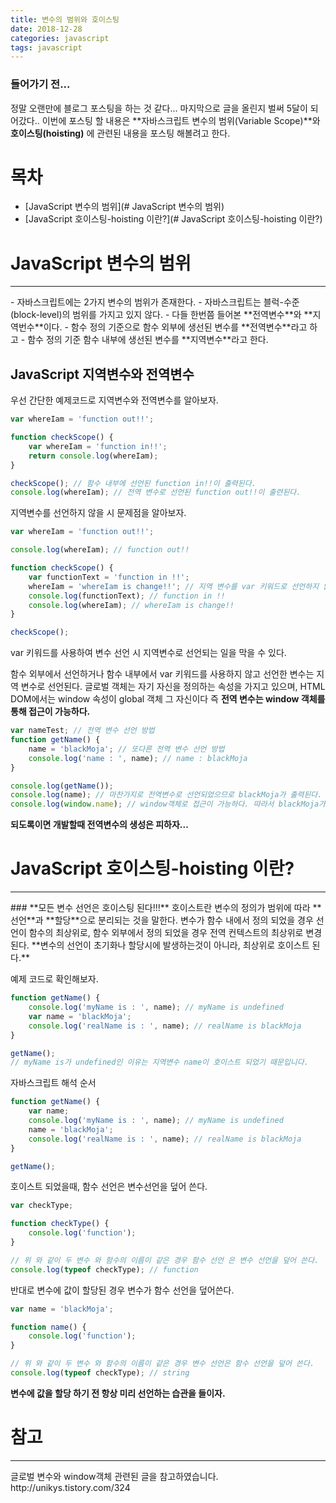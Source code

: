 ```yaml
---
title: 변수의 범위와 호이스팅
date: 2018-12-28
categories: javascript
tags: javascript
---
```

### 들어가기 전...
정말 오랜만에 블로그 포스팅을 하는 것 같다... 마지막으로 글을 올린지 벌써 5달이 되어갔다.. 
이번에 포스팅 할 내용은 **자바스크립트 변수의 범위(Variable Scope)**와 **호이스팅(hoisting)** 에 관련된 내용을 포스팅 해볼려고 한다.
<!-- more -->
# 목차
 - [JavaScript 변수의 범위](# JavaScript 변수의 범위)
 - [JavaScript 호이스팅-hoisting 이란?](# JavaScript 호이스팅-hoisting 이란?)

# JavaScript 변수의 범위
<hr />
 - 자바스크립트에는 2가지 변수의 범위가 존재한다.
 - 자바스크립트는 블럭-수준(block-level)의 범위를 가지고 있지 않다.
 - 다들 한번쯤 들어본 **전역변수**와 **지역번수**이다.
 - 함수 정의 기준으로 함수 외부에 생선된 변수를 **전역변수**라고 하고 
 - 함수 정의 기준 함수 내부에 생선된 변수를 **지역변수**라고 한다. 

## JavaScript 지역변수와 전역변수
우선 간단한 예제코드로 지역변수와 전역변수를 알아보자.
```javascript
var whereIam = 'function out!!';

function checkScope() {
    var whereIam = 'function in!!';
    return console.log(whereIam);
}

checkScope(); // 함수 내부에 선언된 function in!!이 출력된다.
console.log(whereIam); // 전역 변수로 선언된 function out!!이 출련된다.
```

지역변수를 선언하지 않을 시 문제점을 알아보자.
```javascript
var whereIam = 'function out!!';

console.log(whereIam); // function out!!

function checkScope() {
    var functionText = 'function in !!';
    whereIam = 'whereIam is change!!'; // 지역 변수를 var 키워드로 선언하지 않았기 때문에 지역 변수가 된다.
    console.log(functionText); // function in !!
    console.log(whereIam); // whereIam is change!!
}

checkScope();
```
var 키워드를 사용하여 변수 선언 시 지역변수로 선언되는 일을 막을 수 있다.

함수 외부에서 선언하거나 함수 내부에서 var 키워드를 사용하지 않고 선언한 변수는 지역 변수로 선언된다.
글로벌 객체는 자기 자신을 정의하는 속성을 가지고 있으며, HTML DOM에서는 window 속성이 global 객체 그 자신이다 즉 
**전역 변수는 window 객체를 통해 접근이 가능하다.**
```javascript
var nameTest; // 전역 변수 선언 방법
function getName() {
    name = 'blackMoja'; // 또다른 전역 변수 선언 방법
    console.log('name : ', name); // name : blackMoja
}

console.log(getName());
console.log(name); // 마찬가지로 전역변수로 선언되었으므로 blackMoja가 출력된다.
console.log(window.name); // window객체로 접근이 가능하다. 따라서 blackMoja가 출력된다.
```

**되도록이면 개발할때 전역변수의 생성은 피하자...**

# JavaScript 호이스팅-hoisting 이란?
<hr />
### **모든 변수 선언은 호이스팅 된다!!!**
호이스트란 변수의 정의가 범위에 따라 **선언**과 **할당**으로 분리되는 것을 말한다.
변수가 함수 내에서 정의 되었을 경우 선언이 함수의 최상위로, 
함수 외부에서 정의 되었을 경우 전역 컨텍스트의 최상위로 변경된다.
**변수의 선언이 초기화나 할당시에 발생하는것이 아니라, 최상위로 호이스트 된다.**

예제 코드로 확인해보자.
```javascript
function getName() {
    console.log('myName is : ', name); // myName is undefined
    var name = 'blackMoja';
    console.log('realName is : ', name); // realName is blackMoja
}

getName();
// myName is가 undefined인 이유는 지역변수 name이 호이스트 되었기 때문입니다.
```

자바스크립트 해석 순서
```javascript
function getName() {
    var name;
    console.log('myName is : ', name); // myName is undefined
    name = 'blackMoja';
    console.log('realName is : ', name); // realName is blackMoja
}

getName();
```

호이스트 되었을때, 함수 선언은 변수선언을 덮어 쓴다.
```javascript
var checkType;

function checkType() {
    console.log('function'); 
}

// 위 와 같이 두 변수 와 함수의 이름이 같은 경우 함수 선언 은 변수 선언을 덮어 쓴다.
console.log(typeof checkType); // function
```

반대로 변수에 값이 할당된 경우 변수가 함수 선언을 덮어쓴다.
```javascript
var name = 'blackMoja';

function name() {
    console.log('function');
}

// 위 와 같이 두 변수 와 함수의 이름이 같은 경우 변수 선언은 함수 선언을 덮어 쓴다.
console.log(typeof checkType); // string
```
**변수에 값을 할당 하기 전 항상 미리 선언하는 습관을 들이자.**

# 참고
<hr />
글로벌 변수와 window객체 관련된 글을 참고하였습니다.
http://unikys.tistory.com/324